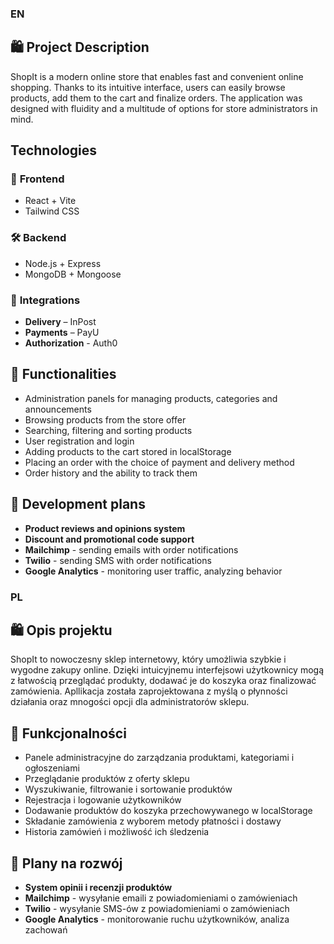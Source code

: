 ### EN
## 🛍️ **Project Description**
ShopIt is a modern online store that enables fast and convenient online shopping. Thanks to its intuitive interface, users can easily browse products, add them to the cart and finalize orders. The application was designed with fluidity and a multitude of options for store administrators in mind.

## **Technologies**
### 🎨 **Frontend**
- React + Vite
- Tailwind CSS

### 🛠️ **Backend**
- Node.js + Express
- MongoDB + Mongoose

### 🔗 **Integrations**
- **Delivery** – InPost
- **Payments** – PayU
- **Authorization** - Auth0

## 🧩 **Functionalities**
- Administration panels for managing products, categories and announcements
- Browsing products from the store offer
- Searching, filtering and sorting products
- User registration and login
- Adding products to the cart stored in localStorage
- Placing an order with the choice of payment and delivery method
- Order history and the ability to track them

## 🚀 **Development plans**
- **Product reviews and opinions system**
- **Discount and promotional code support**
- **Mailchimp** - sending emails with order notifications
- **Twilio** - sending SMS with order notifications
- **Google Analytics** - monitoring user traffic, analyzing behavior

### PL
## 🛍️ **Opis projektu**  
ShopIt to nowoczesny sklep internetowy, który umożliwia szybkie i wygodne zakupy online. Dzięki intuicyjnemu interfejsowi użytkownicy mogą z łatwością przeglądać produkty, dodawać je do koszyka oraz finalizować zamówienia. Apllikacja została zaprojektowana z myślą o płynności działania oraz mnogości opcji dla administratorów sklepu.
  
## 🧩 **Funkcjonalności**  
- Panele administracyjne do zarządzania produktami, kategoriami i ogłoszeniami
- Przeglądanie produktów z oferty sklepu
- Wyszukiwanie, filtrowanie i sortowanie produktów 
- Rejestracja i logowanie użytkowników  
- Dodawanie produktów do koszyka przechowywanego w localStorage
- Składanie zamówienia z wyborem metody płatności i dostawy
- Historia zamówień i możliwość ich śledzenia  

## 🚀 **Plany na rozwój** 
- **System opinii i recenzji produktów**  
- **Mailchimp** - wysyłanie emaili z powiadomieniami o zamówieniach
- **Twilio** - wysyłanie SMS-ów z powiadomieniami o zamówieniach
- **Google Analytics** - monitorowanie ruchu użytkowników, analiza zachowań
